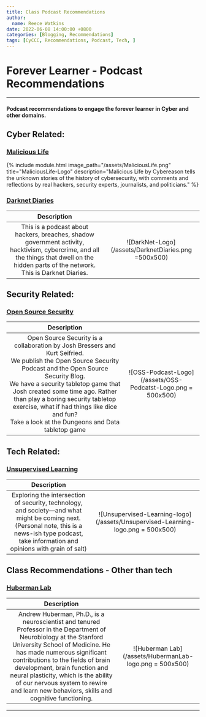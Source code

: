 ```yaml
---
title: Class Podcast Recommendations
author: 
  name: Reece Watkins
date: 2022-06-08 14:00:00 +0800
categories: [Blogging, Recommendations]
tags: [CyCCC, Recommendations, Podcast, Tech, ]
---
```

<!-- ![CyCCC22002Image](/assets/CyCCC22002-logo.jpg) -->

# Forever Learner - Podcast Recommendations
---
####  Podcast recommendations to engage the forever learner in Cyber and other domains. 

## Cyber Related:
### [Malicious Life](https://malicious.life/)
{% include module.html image_path="/assets/MaliciousLife.png" title="MaliciousLife-Logo" description="Malicious Life by Cybereason tells the unknown stories of the history of cybersecurity, with comments and reflections by real hackers, security experts, journalists, and politicians." %}


<!-- | Description |  |
|:-:|:-:|
| Malicious Life by Cybereason tells the unknown stories of the history of cybersecurity, with comments and reflections by real hackers, security experts, journalists, and politicians. | ![MaliciousLife-Logo](/assets/MaliciousLife.png = 500x500) | -->

### [Darknet Diaries](https://darknetdiaries.com)

| Description |  |
|:-:|:-:|
| This is a podcast about hackers, breaches, shadow government activity, hacktivism, cybercrime, and all the things that dwell on the hidden parts of the network. This is Darknet Diaries. | ![DarkNet-Logo](/assets/DarknetDiaries.png =500x500) |

## Security Related:
### [Open Source Security](https://opensourcesecurity.io/)

| Description |  |
|:-:|:-:|
| Open Source Security is a collaboration by Josh Bressers and Kurt Seifried. <br />We publish the Open Source Security Podcast and the Open Source Security Blog. <br />We have a security tabletop game that Josh created some time ago. Rather than play a boring security tabletop exercise, what if had things like dice and fun?<br /> Take a look at the Dungeons and Data tabletop game | ![OSS-Podcast-Logo](/assets/OSS-Podcatst-Logo.png = 500x500) |

## Tech Related:
### [Unsupervised Learning](https://danielmiessler.com/podcast/)

| Description |  |
|:-:|:-:|
| Exploring the intersection of security, technology, and society—and what might be coming next.<br /> (Personal note, this is a news-ish type podcast, take information and opinions with grain of salt) | ![Unsupervised-Learning-logo](/assets/Unsupervised-Learning-logo.png = 500x500) |

## Class Recommendations - Other than tech
### [Huberman Lab](https://hubermanlab.com/)

| Description |  |
|:-:|:-:|
| Andrew Huberman, Ph.D., is a neuroscientist and tenured Professor in the Department of Neurobiology at the Stanford University School of Medicine. He has made numerous significant contributions to the fields of brain development, brain function and neural plasticity, which is the ability of our nervous system to rewire and learn new behaviors, skills and cognitive functioning. | ![Huberman Lab](/assets/HubermanLab-logo.png = 500x500) |

---